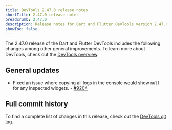 ```yaml
---
title: DevTools 2.47.0 release notes
shortTitle: 2.47.0 release notes
breadcrumb: 2.47.0
description: Release notes for Dart and Flutter DevTools version 2.47.0.
showToc: false
---
```


The 2.47.0 release of the Dart and Flutter DevTools
includes the following changes among other general improvements.
To learn more about DevTools, check out the
[DevTools overview](/tools/devtools/overview).

## General updates

- Fixed an issue where copying all logs in the console would show `null` for
  any inspected widgets. - [#9204](https://github.com/flutter/devtools/pull/9204)

## Full commit history

To find a complete list of changes in this release, check out the
[DevTools git log](https://github.com/flutter/devtools/tree/v2.47.0).
